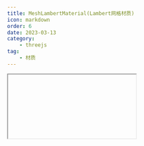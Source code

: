 ```yaml
---
title: MeshLambertMaterial(Lambert网格材质)
icon: markdown
order: 6
date: 2023-03-13
category:
    - threejs
tag:
    - 材质
---
```


<IFrame url="https://luotainxu-demo.netlify.app/#/threejs/meshLambertMaterial"/>

## MeshLambertMaterial

一种非光泽表面的材质，没有镜面高光。

该材质使用基于非物理的Lambertian模型来计算反射率。 这可以很好地模拟一些表面（例如未经处理的木材或石材），但不能模拟具有镜面高光的光泽表面（例如涂漆木材）。

由于反射率和光照模型的简单性，MeshPhongMaterial，MeshStandardMaterial或者MeshPhysicalMaterial 上使用这种材质时会以一些图形精度为代价，得到更高的性能。

## 构造器

### parameters : Object

parameters - (可选)用于定义材质外观的对象，具有一个或多个属性。材质的任何属性都可以从此处传入(包括从Material继承的任何属性)

属性color例外，其可以作为十六进制字符串传递，默认情况下为 0xffffff（白色），内部调用Color.set(color)。

## 属性

共有属性请参见其基类Material

### .alphaMap : Texture

alpha贴图是一张灰度纹理，用于控制整个表面的不透明度。（黑色：完全透明；白色：完全不透明）。 默认值为null。

仅使用纹理的颜色，忽略alpha通道（如果存在）。 对于RGB和RGBA纹理，WebGL渲染器在采样此纹理时将使用绿色通道， 因为在DXT压缩和未压缩RGB 565格式中为绿色提供了额外的精度。 Luminance-only以及luminance/alpha纹理也仍然有效。

### .aoMap : Texture

该纹理的红色通道用作环境遮挡贴图。默认值为null。aoMap需要第二组UV。

### .aoMapIntensity : Float

环境遮挡效果的强度。默认值为1。零是不遮挡效果。

### .bumpMap : Texture

用于创建凹凸贴图的纹理。黑色和白色值映射到与光照相关的感知深度。凹凸实际上不会影响对象的几何形状，只影响光照。如果定义了法线贴图，则将忽略该贴图。

### .bumpScale : Float

凹凸贴图会对材质产生多大影响。典型范围是0-1。默认值为1。

### .color : Color

材质的颜色(Color)，默认值为白色 (0xffffff)。

### .combine : Integer

如何将表面颜色的结果与环境贴图（如果有）结合起来。

选项为THREE.MultiplyOperation（默认值），THREE.MixOperation， THREE.AddOperation。如果选择多个，则使用.reflectivity在两种颜色之间进行混合。

### .displacementMap : Texture

位移贴图会影响网格顶点的位置，与仅影响材质的光照和阴影的其他贴图不同，移位的顶点可以投射阴影，阻挡其他对象， 以及充当真实的几何体。位移纹理是指：网格的所有顶点被映射为图像中每个像素的值（白色是最高的），并且被重定位。

### .displacementScale : Float

位移贴图对网格的影响程度（黑色是无位移，白色是最大位移）。如果没有设置位移贴图，则不会应用此值。默认值为1。

### .displacementBias : Float

位移贴图在网格顶点上的偏移量。如果没有设置位移贴图，则不会应用此值。默认值为0。

### .emissive : Color

材质的放射（光）颜色，基本上是不受其他光照影响的固有颜色。默认为黑色。

### .emissiveMap : Texture

设置放射（发光）贴图。默认值为null。放射贴图颜色由放射颜色和强度所调节。 如果你有一个放射贴图，请务必将放射颜色设置为黑色以外的其他颜色。

### .emissiveIntensity : Float

放射光强度。调节发光颜色。默认为1。

### .envMap : Texture

环境贴图。默认值为null。

### .flatShading : Boolean

定义材质是否使用平面着色进行渲染。默认值为false。

### .fog : Boolean

材质是否受雾影响。默认为true。

### .lightMap : Texture

光照贴图。默认值为null。lightMap需要第二组UV。

### .lightMapIntensity : Float

烘焙光的强度。默认值为1。

### .map : Texture

颜色贴图。可以选择包括一个alpha通道，通常与.transparent 或.alphaTest。默认为null。

### .normalMap : Texture

用于创建法线贴图的纹理。RGB值会影响每个像素片段的曲面法线，并更改颜色照亮的方式。法线贴图不会改变曲面的实际形状，只会改变光照。 In case the material has a normal map authored using the left handed convention, the y component of normalScale should be negated to compensate for the different handedness.

### .normalMapType : Integer

法线贴图的类型。

选项为THREE.TangentSpaceNormalMap（默认）和THREE.ObjectSpaceNormalMap。

### .normalScale : Vector2

法线贴图对材质的影响程度。典型范围是0-1。默认值是Vector2设置为（1,1）。

### .reflectivity : Float

环境贴图对表面的影响程度; 见.combine。默认值为1，有效范围介于0（无反射）和1（完全反射）之间。

### .refractionRatio : Float

空气的折射率（IOR）（约为1）除以材质的折射率。它与环境映射模式THREE.CubeRefractionMapping 和THREE.EquirectangularRefractionMapping一起使用。 The index of refraction (IOR) of air (approximately 1) divided by the index of refraction of the material. It is used with environment mapping mode THREE.CubeRefractionMapping. 折射率不应超过1。默认值为0.98。

### .specularMap : Texture

材质使用的高光贴图。默认值为null。

### .wireframe : Boolean

将几何体渲染为线框。默认值为false（即渲染为平面多边形）。

### .wireframeLinecap : String

定义线两端的外观。可选值为 'butt'，'round' 和 'square'。默认为'round'。

该属性对应2D Canvas lineJoin属性， 并且会被WebGL渲染器忽略。

### .wireframeLinejoin : String

定义线连接节点的样式。可选值为 'round', 'bevel' 和 'miter'。默认值为 'round'。

该属性对应2D Canvas lineJoin属性， 并且会被WebGL渲染器忽略。

### .wireframeLinewidth : Float

控制线框宽度。默认值为1。

由于OpenGL Core Profile与 大多数平台上WebGL渲染器的限制，无论如何设置该值，线宽始终为1。

## 方法

共有方法请参见其基类Material
